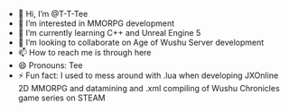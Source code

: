 - 👋 Hi, I’m @T-T-Tee
- 👀 I’m interested in MMORPG development
- 🌱 I’m currently learning C++ and Unreal Engine 5
- 💞️ I’m looking to collaborate on Age of Wushu Server development
- 📫 How to reach me is through here
- 😄 Pronouns: Tee
- ⚡ Fun fact: I used to mess around with .lua when developing JXOnline 2D MMORPG and datamining and .xml compiling of Wushu Chronicles game series on STEAM

<!---
T-T-Tee/T-T-Tee is a ✨ special ✨ repository because its `README.md` (this file) appears on your GitHub profile.
You can click the Preview link to take a look at your changes.
--->
